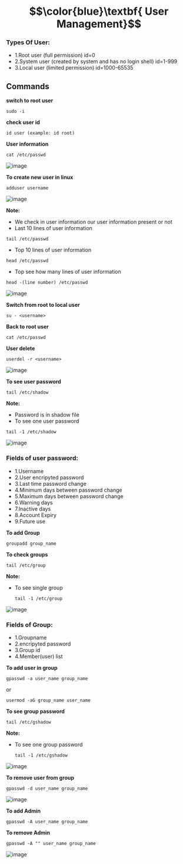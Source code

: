 # $$\color{blue}\textbf{ User Management}$$
### Types Of User:
 - 1.Root user (full permission)                                 id=0
 - 2.System user (created by system and has no login shell)      id=1-999
 - 3.Local user (limited permission)                             id=1000-65535

## Commands

**switch to root user**
````
sudo -i
````
**check user id**
````
id user (example: id root)
````
**User information**
````
cat /etc/passwd
````


![image](https://github.com/DhirajDeshmukh8239/Linux/blob/0c972aeab099f0b71b392ad088812afc1c3e25c0/Screenshot%202025-07-08%20170014.png)



**To create new user in linux**
````
adduser username
````

![image](https://github.com/DhirajDeshmukh8239/Linux/blob/b72417724d6bddc793a707a29d2d8c453a66a9a9/Screenshot%202025-07-08%20170623.png)

**Note:** 
- We check in user information our user information present or not
- Last 10 lines of user information
````
tail /etc/passwd
````
- Top  10 lines of user information
````
head /etc/passwd
````
- Top  see how many  lines of user information
````
head -(line number) /etc/passwd
````

![image](https://github.com/DhirajDeshmukh8239/Linux/blob/0decb55e4562dbb3bbcc2c6d948af6a4bda347ad/Screenshot%202025-07-08%20171914.png)

**Switch from root to local user**
````
su - <username>
````
**Back to root user**
````
cat /etc/passwd
````
**User delete**
````
userdel -r <username>
````
![image](https://github.com/DhirajDeshmukh8239/Linux/blob/e2e2f96b75b64a649a611474055470927f9acfb6/Screenshot%202025-07-08%20173131.png)

**To see user password**
````
tail /etc/shadow
````
**Note:** 
- Password is in shadow file
- To see one user password
  
 ````
 tail -1 /etc/shadow
 ````

![image](https://github.com/DhirajDeshmukh8239/Linux/blob/5a523cff51fee9dc53f38ddffffc5b74de91b518/Screenshot%202025-07-09%20185908.png)

### Fields of user password:
 - 1.Username                                
 - 2.User encripyted password     
 - 3.Last time password change
 - 4.Minimum days between password change
 - 5.Maximum days between password change
 - 6.Warning days
 - 7.Inactive days
 - 8.Account Expiry
 - 9.Future use

**To add Group**
````
groupadd group_name
````
**To check groups**
````
tail /etc/group
````
**Note:** 
- To see single group
  ````
  tail -1 /etc/group
  ````
  
![image](https://github.com/DhirajDeshmukh8239/Linux/blob/90172e088bcc07b01cc696ed5340d87b9140e678/Screenshot%202025-07-09%20191147.png)
                                
### Fields of Group:
 - 1.Groupname                                
 - 2.encripyted password     
 - 3.Group id
 - 4.Member(user) list

**To add user in group**
````
gpasswd -a user_name group_name
````
or
````
usermod -aG group_name user_name
````
**To see group password**
````
tail /etc/gshadow
````
**Note:** 
- To see one group password
  ````
  tail -1 /etc/gshadow
  ````

![image](https://github.com/DhirajDeshmukh8239/Linux/blob/a6ae5034b426e9fb69acd080711b7c380c7d8783/Screenshot%202025-07-09%20192305.png)


**To remove user from group**
````
gpasswd -d user_name group_name
````

![image](https://github.com/DhirajDeshmukh8239/Linux/blob/b5735a1d9bda0d1b55b0f55a4e2fc9bbb6051ce1/Screenshot%202025-07-09%20193118.png)

**To add Admin**
````
gpasswd -A user_name group_name
````
**To remove Admin**
````
gpasswd -A "" user_name group_name
````

![image]()
